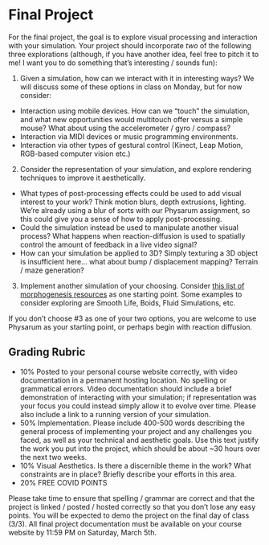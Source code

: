 # Final Project
For the final project, the goal is to explore visual processing and interaction with your simulation. Your project should incorporate *two* of the following three explorations (although, if you have another idea, feel free to pitch it to me! I want you to do something that’s interesting / sounds fun):

1. Given a simulation, how can we interact with it in interesting ways? We will discuss some of these options in class on Monday, but for now consider:

- Interaction using mobile devices. How can we “touch” the simulation, and what new opportunities would multitouch offer versus a simple mouse? What about using the accelerometer / gyro / compass?
- Interaction via MIDI devices or music programming environments.
- Interaction via other types of gestural control (Kinect, Leap Motion, RGB-based computer vision etc.)

2. Consider the representation of your simulation, and explore rendering techniques to improve it aesthetically.

- What types of post-processing effects could be used to add visual interest to your work? Think motion blurs, depth extrusions, lighting. We’re already using a blur of sorts with our Physarum assignment, so this could give you a sense of how to apply post-processing.
- Could the simulation instead be used to manipulate another visual process? What happens when reaction-diffusion is used to spatially control the amount of feedback in a live video signal?
- How can your simulation be applied to 3D? Simply texturing a 3D object is insufficient here… what about bump / displacement mapping? Terrain / maze generation?

3. Implement another simulation of your choosing. Consider [this list of morphogenesis resources](https://github.com/jasonwebb/morphogenesis-resources) as one starting point. Some examples to consider exploring are Smooth Life, Boids, Fluid Simulations, etc.

If you don’t choose #3 as one of your two options, you are welcome to use Physarum as your starting point, or perhaps begin with reaction diffusion.

## Grading Rubric

- 10% Posted to your personal course website correctly, with video documentation in a permanent hosting location. No spelling or grammatical errors. Video documentation should include a brief demonstration of interacting with your simulation; if representation was your focus you could instead simply allow it to evolve over time. Please also include a link to a running version of your simulation. 
- 50% Implementation. Please include 400-500 words describing the general process of implementing your project and any challenges you faced, as well as your technical and aesthetic goals. Use this text justify the work you put into the project, which should be about ~30 hours over the next two weeks.
- 10% Visual Aesthetics. Is there a discernible theme in the work? What constraints are in place? Briefly describe your efforts in this area.
- 20% FREE COVID POINTS

Please take time to ensure that spelling / grammar are correct and that the project is linked / posted / hosted correctly so that you don’t lose any easy points. You will be expected to demo the project on the final day of class (3/3). All final project documentation must be available on your course website by 11:59 PM on Saturday, March 5th. 
